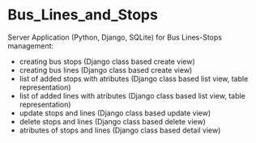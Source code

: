 # Bus_Lines_and_Stops

Server Application (Python, Django, SQLite) for Bus Lines-Stops management:
  - creating bus stops (Django class based create view)
  - creating bus lines (Django class based create view)
  - list of added stops with atributes (Django class based list view, table representation)
  - list of added lines with atributes (Django class based list view, table representation)
  - update stops and lines (Django class based update view)
  - delete stops and lines (Django class based delete view)
  - atributes of stops and lines (Django class based detail view)
